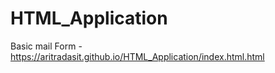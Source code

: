 # HTML_Application
Basic mail Form - https://aritradasit.github.io/HTML_Application/index.html.html
